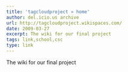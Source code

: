 ```yaml
---
title: 'tagcloudproject » home'
author: del.icio.us archive
url: http://tagcloudproject.wikispaces.com/
date: 2009-03-27
excerpt: The wiki for our final project
tags: link,school,csc
type: link
---
```

The wiki for our final project